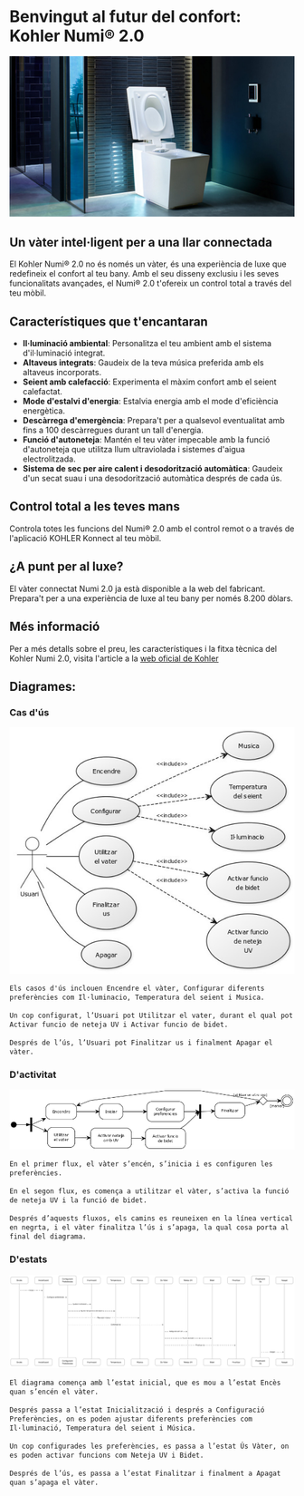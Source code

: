 # Benvingut al futur del confort: Kohler Numi® 2.0

<div align="center">
  <a href="http://www.youtube.com/watch?v=vfuOqt70w54" target="_blank">
    <img src="img/imgKohler_Numi_2.0.jpg" alt="Kohler Numi 2.0" style="width: 600px; height: auto;">
  </a>
</div>

## Un vàter intel·ligent per a una llar connectada

El Kohler Numi® 2.0 no és només un vàter, és una experiència de luxe que redefineix el confort al teu bany. Amb el seu disseny exclusiu i les seves funcionalitats avançades, el Numi® 2.0 t'ofereix un control total a través del teu mòbil.

## Característiques que t'encantaran

- **Il·luminació ambiental**: Personalitza el teu ambient amb el sistema d'il·luminació integrat.
- **Altaveus integrats**: Gaudeix de la teva música preferida amb els altaveus incorporats.
- **Seient amb calefacció**: Experimenta el màxim confort amb el seient calefactat.
- **Mode d'estalvi d'energia**: Estalvia energia amb el mode d'eficiència energètica.
- **Descàrrega d'emergència**: Prepara't per a qualsevol eventualitat amb fins a 100 descàrregues durant un tall d'energia.
- **Funció d'autoneteja**: Mantén el teu vàter impecable amb la funció d'autoneteja que utilitza llum ultraviolada i sistemes d'aigua electrolitzada.
- **Sistema de sec per aire calent i desodorització automàtica**: Gaudeix d'un secat suau i una desodorització automàtica després de cada ús.

## Control total a les teves mans

Controla totes les funcions del Numi® 2.0 amb el control remot o a través de l'aplicació KOHLER Konnect al teu mòbil.

## ¿A punt per al luxe?

El vàter connectat Numi 2.0 ja està disponible a la web del fabricant. Prepara't per a una experiència de luxe al teu bany per només 8.200 dòlars.

## Més informació

Per a més detalls sobre el preu, les característiques i la fitxa tècnica del Kohler Numi 2.0, visita l'article a la [web oficial de Kohler](https://www.kohler.com/en/products/toilets/shop-toilets/numi-2-0-one-piece-elongated-smart-toilet-dual-flush-30754-pa)

## Diagrames:

### Cas d'ús

<div align="center">
  <img src="diagrames/casUs.jpg" alt="Diagrama de Cas d'ús">
</div>

```
Els casos d'ús inclouen Encendre el vàter, Configurar diferents preferències com Il·luminacio, Temperatura del seient i Musica.

Un cop configurat, l’Usuari pot Utilitzar el vater, durant el qual pot Activar funcio de neteja UV i Activar funcio de bidet.

Després de l’ús, l’Usuari pot Finalitzar us i finalment Apagar el vàter.
```

### D'activitat

<div align="center">
  <img src="diagrames/activitat.png" alt="Diagrama d'Activitat">
</div>

```
En el primer flux, el vàter s’encén, s’inicia i es configuren les preferències.

En el segon flux, es comença a utilitzar el vàter, s’activa la funció de neteja UV i la funció de bidet.

Després d’aquests fluxos, els camins es reuneixen en la línea vertical en negrta, i el vàter finalitza l’ús i s’apaga, la qual cosa porta al final del diagrama.
```

### D'estats

<div align="center">
  <img src="diagrames/estats.png" alt="Diagrama d'Estat">
</div>

```
El diagrama comença amb l’estat inicial, que es mou a l’estat Encès quan s’encén el vàter. 

Després passa a l’estat Inicialització i després a Configuració Preferències, on es poden ajustar diferents preferències com Il·luminació, Temperatura del seient i Música. 

Un cop configurades les preferències, es passa a l’estat Ús Vàter, on es poden activar funcions com Neteja UV i Bidet. 

Després de l’ús, es passa a l’estat Finalitzar i finalment a Apagat quan s’apaga el vàter.
```